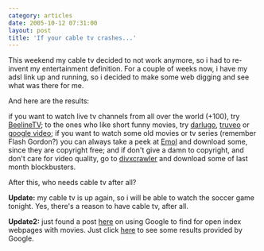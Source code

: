 ```yaml
---
category: articles
date: 2005-10-12 07:31:00
layout: post
title: 'If your cable tv crashes...'
---
```


<p>This weekend my cable tv decided to not work anymore, so i had to re-invent my entertainment definition. For a couple of weeks now, i have my adsl link up and running, so i decided to make some web digging and see what was there for me.</p>

<p>And here are the results:</p>

<p> if you want to watch live tv channels from all over the world (+100), try <a href="http://www.beelinetv.com/">BeelineTV</a>; to the ones who like short funny movies, try <a href="http://www.darlugo.com/">darlugo</a>, <a href="http://www.truveo.com"/>truveo</a> or <a href="http://video.google.com/">google video</a>; if you want to watch some old movies or tv series (remember Flash Gordon?) you can always take a peek at <a href="http://emol.org/movies/">Emol</a> and download some, since they are copyright free; and if don't give a damn to copyright, and don't care for video quality, go to <a href="http://www.divxcrawler.com/">divxcrawler</a> and download some of last month blockbusters.</p>

<p>After this, who needs cable tv after all?</p>

<p><strong>Update:</strong> my cable tv is up again, so i will be able to watch the soccer game tonight. Yes, there's a reason to have cable tv, after all.</p>

<p><strong>Update2:</strong> just found a post <a href="http://www.deny.de/ghacks/?p=13">here</a> on using Google to find for open index webpages with movies. Just click <a href="http://www.google.com/search?q=-inurl%3Ahtm+-inurl%3Ahtml+-inurl%3Aphp+intitle%3A%E2%80%9Dindex+of%E2%80%9D+%28mpg%7Cavi%7Cwmv%29&start=0&start=0&ie=utf-8&oe=utf-8&client=firefox-a&rls=org.mozilla:en-US:official">here</a> to see some results provided by Google.
